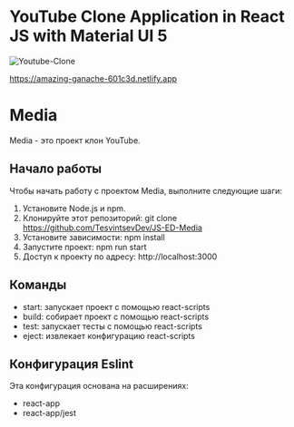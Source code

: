# YouTube Clone Application in React JS with Material UI 5
![Youtube-Clone](https://user-images.githubusercontent.com/83923244/222910148-4987b5ff-6d94-407d-bbb7-fd7e42bf2299.png)

https://amazing-ganache-601c3d.netlify.app

# Media

Media - это проект клон YouTube.

## Начало работы

Чтобы начать работу с проектом Media, выполните следующие шаги:

1. Установите Node.js и npm.
2. Клонируйте этот репозиторий: git clone <https://github.com/TesvintsevDev/JS-ED-Media>
3. Установите зависимости: npm install
4. Запустите проект: npm run start
5. Доступ к проекту по адресу: http://localhost:3000

## Команды

- start: запускает проект с помощью react-scripts
- build: собирает проект с помощью react-scripts
- test: запускает тесты с помощью react-scripts
- eject: извлекает конфигурацию react-scripts

## Конфигурация Eslint

Эта конфигурация основана на расширениях:
- react-app
- react-app/jest   

